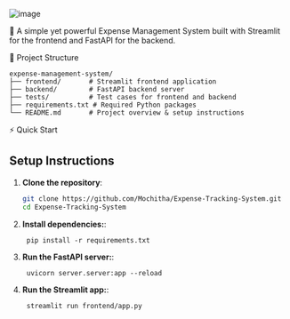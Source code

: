 ![image](https://github.com/user-attachments/assets/24029b51-d697-44a5-b789-6af17709cb03)


🚀 A simple yet powerful Expense Management System built with Streamlit for the frontend and FastAPI for the backend.

📂 Project Structure
 ```commandline
expense-management-system/
├── frontend/       # Streamlit frontend application
├── backend/        # FastAPI backend server
├── tests/          # Test cases for frontend and backend
├── requirements.txt # Required Python packages
└── README.md       # Project overview & setup instructions
 ```
⚡ Quick Start

## Setup Instructions

1. **Clone the repository**:
   ```bash
   git clone https://github.com/Mochitha/Expense-Tracking-System.git
   cd Expense-Tracking-System
   ```
1. **Install dependencies:**:   
   ```commandline
    pip install -r requirements.txt
   ```
1. **Run the FastAPI server:**:   
   ```commandline
    uvicorn server.server:app --reload
   ```
1. **Run the Streamlit app:**:   
   ```commandline
    streamlit run frontend/app.py
   ```


